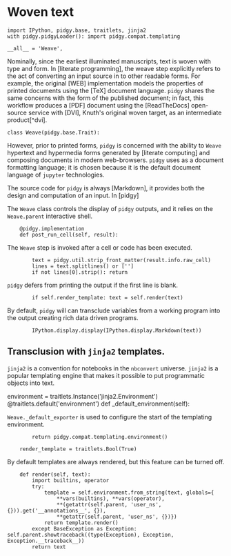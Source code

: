 # Woven text

    import IPython, pidgy.base, traitlets, jinja2
    with pidgy.pidgyLoader(): import pidgy.compat.templating

    __all__ = 'Weave',

Nominally, since the earliest illuminated manuscripts, text is woven with type and form. In [literate programming], the weave step explicitly refers to the act of converting an input source in to other readable forms.
For example, the original [WEB] implementation models the properties of printed documents using the [TeX] document language.
`pidgy` shares the same concerns with the form of the published document; in fact, this workflow produces a [PDF] document using the [ReadTheDocs] open-source service with [DVI], Knuth's original woven target, as an intermediate product[^dvi].

    class Weave(pidgy.base.Trait):

However, prior to printed forms, `pidgy` is concerned with the ability to `Weave` hypertext and hypermedia forms generated by [literate computing] and composing documents in modern web-browsers. `pidgy` uses as a document formatting language; it is chosen because it is the default document language of `jupyter` technologies.

The source code for `pidgy` is always [Markdown], it provides both the design and computation of an input. In [pidgy]

The `Weave` class controls the display of `pidgy` outputs, and it relies on the `Weave.parent` interactive shell.

        @pidgy.implementation
        def post_run_cell(self, result):

The `Weave` step is invoked after a cell or code has been executed.

            text = pidgy.util.strip_front_matter(result.info.raw_cell)
            lines = text.splitlines() or ['']
            if not lines[0].strip(): return

`pidgy` defers from printing the output if the first line is blank.

            if self.render_template: text = self.render(text)

By default, `pidgy` will can transclude variables from a working program into the output creating rich data driven programs.

            IPython.display.display(IPython.display.Markdown(text))

## Transclusion with `jinja2` templates.

`jinja2` is a convention for notebooks in the `nbconvert` universe. `jinja2` is a popular templating engine that makes it possible to put programmatic objects into text.

environment = traitlets.Instance('jinja2.Environment')
@traitlets.default('environment')
def \_default_environment(self):

`Weave._default_exporter` is used to configure the start of the templating environment.

            return pidgy.compat.templating.environment()

        render_template = traitlets.Bool(True)

By default templates are always rendered, but this feature can be turned off.

        def render(self, text):
            import builtins, operator
            try:
                template = self.environment.from_string(text, globals={
                    **vars(builtins), **vars(operator),
                    **(getattr(self.parent, 'user_ns', {})).get('__annotations__', {}),
                    **getattr(self.parent, 'user_ns', {})})
                return template.render()
            except BaseException as Exception: self.parent.showtraceback((type(Exception), Exception, Exception.__traceback__))
            return text
